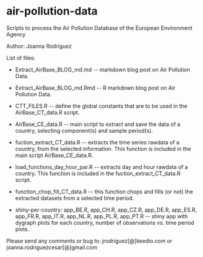 # air-pollution-data
Scripts to process the Air Pollution Database of the European Environment Agency

Author: Joanna Rodríguez

List of files:

* Extract_AirBase_BLOG_md.md -- markdown blog post on Air Pollution Data. 
* Extract_AirBase_BLOG_md.Rmd -- R markdown blog post on Air Pollution Data. 

* CTT_FILES.R -- define the global constants that are to be used in the AirBase_CT_data.R script.
* AirBase_CE_data.R -- main script to extract and save the data of a country, selecting  component(s) and sample period(s).
* fuction_extract_CT_data.R -- extracts the time series rawdata of a country, from the selected information. This function is included in the main script AirBase_CE_data.R.
* load_functions_day_hour_par.R -- extracts day and hour rawdata of a country. This function is included in the fuction_extract_CT_data.R script.
* function_chop_fill_CT_data.R -- this function chops and fills (or not) the extracted datasets from a selected time period.

* shiny-per-country:
  app_BE.R, app_CH.R, app_CZ.R, app_DE.R, app_ES.R, app_FR.R, app_IT.R, app_NL.R, app_PL.R, app_PT.R -- shiny app with dygraph plots for each country, number of observations vs. time period plots.
  
Please send any comments or bug to: 
jrodriguez[@]keedio.com or joanna.rodriguezcesar[@]gmail.com
